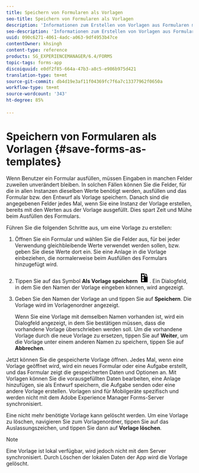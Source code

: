 ```yaml
---
title: Speichern von Formularen als Vorlagen
seo-title: Speichern von Formularen als Vorlagen
description: 'Informationen zum Erstellen von Vorlagen aus Formularen mit häufig benötigten Daten. '
seo-description: 'Informationen zum Erstellen von Vorlagen aus Formularen mit häufig benötigten Daten. '
uuid: 090c6271-4061-4adc-a063-9df4953b47ce
contentOwner: khsingh
content-type: reference
products: SG_EXPERIENCEMANAGER/6.4/FORMS
topic-tags: forms-app
discoiquuid: e0df2f85-664a-47b3-a8c5-e986b975d421
translation-type: tm+mt
source-git-commit: db4d19e3af11f04369fc7f6a7c13377962f0650a
workflow-type: tm+mt
source-wordcount: '343'
ht-degree: 85%

---
```



# Speichern von Formularen als Vorlagen {#save-forms-as-templates}

Wenn Benutzer ein Formular ausfüllen, müssen Eingaben in manchen Felder zuweilen unverändert bleiben. In solchen Fällen können Sie die Felder, für die in allen Instanzen dieselben Werte benötigt werden, ausfüllen und das Formular bzw. den Entwurf als Vorlage speichern. Danach sind die angegebenen Felder jedes Mal, wenn Sie eine Instanz der Vorlage erstellen, bereits mit den Werten aus der Vorlage ausgefüllt. Dies spart Zeit und Mühe beim Ausfüllen des Formulars.

Führen Sie die folgenden Schritte aus, um eine Vorlage zu erstellen:

1. Öffnen Sie ein Formular und wählen Sie die Felder aus, für bei jeder Verwendung gleichbleibende Werte verwendet werden sollen, bzw. geben Sie diese Werte dort ein. Sie eine Anlage in die Vorlage einbeziehen, die normalerweise beim Ausfüllen des Formulars hinzugefügt wird.
1. Tippen Sie auf das Symbol **Als Vorlage speichern** ![save_as_template](assets/save_as_template.png). Ein Dialogfeld, in dem Sie den Namen der Vorlage eingeben können, wird angezeigt.
1. Geben Sie den Namen der Vorlage an und tippen Sie auf **Speichern**. Die Vorlage wird im Vorlagenordner angezeigt.

   Wenn Sie eine Vorlage mit demselben Namen vorhanden ist, wird ein Dialogfeld angezeigt, in dem Sie bestätigen müssen, dass die vorhandene Vorlage überschrieben werden soll. Um die vorhandene Vorlage durch die neue Vorlage zu ersetzen, tippen Sie auf **Weiter**, um die Vorlage unter einem anderen Namen zu speichern, tippen Sie auf **Abbrechen**.

Jetzt können Sie die gespeicherte Vorlage öffnen. Jedes Mal, wenn eine Vorlage geöffnet wird, wird ein neues Formular oder eine Aufgabe erstellt, und das Formular zeigt die gespeicherten Daten und Optionen an. Mit Vorlagen können Sie die vorausgefüllten Daten bearbeiten, eine Anlage hinzufügen, sie als Entwurf speichern, die Aufgabe senden oder eine andere Vorlage erstellen. Vorlagen sind für Mobilgeräte spezifisch und werden nicht mit dem Adobe Experience Manager Forms-Server synchronisiert.

Eine nicht mehr benötigte Vorlage kann gelöscht werden. Um eine Vorlage zu löschen, navigieren Sie zum Vorlagenordner, tippen Sie auf das Auslassungszeichen, und tippen Sie dann auf **Vorlage löschen**.

>[!NOTE]
>
>Eine Vorlage ist lokal verfügbar, wird jedoch nicht mit dem Server synchronisiert. Durch Löschen der lokalen Daten der App wird die Vorlage gelöscht.

